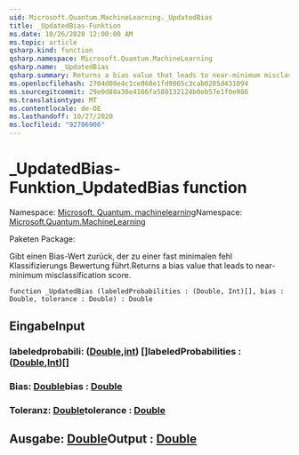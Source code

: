 ```yaml
---
uid: Microsoft.Quantum.MachineLearning._UpdatedBias
title: _UpdatedBias-Funktion
ms.date: 10/26/2020 12:00:00 AM
ms.topic: article
qsharp.kind: function
qsharp.namespace: Microsoft.Quantum.MachineLearning
qsharp.name: _UpdatedBias
qsharp.summary: Returns a bias value that leads to near-minimum misclassification score.
ms.openlocfilehash: 2704d08e4c1ce868e1fd9065c3cab0285d431094
ms.sourcegitcommit: 29e0d88a30e4166fa580132124b0eb57e1f0e986
ms.translationtype: MT
ms.contentlocale: de-DE
ms.lasthandoff: 10/27/2020
ms.locfileid: "92706906"
---
```

# <a name="_updatedbias-function"></a><span data-ttu-id="34141-102">_UpdatedBias-Funktion</span><span class="sxs-lookup"><span data-stu-id="34141-102">_UpdatedBias function</span></span>

<span data-ttu-id="34141-103">Namespace: [Microsoft. Quantum. machinelearning](xref:Microsoft.Quantum.MachineLearning)</span><span class="sxs-lookup"><span data-stu-id="34141-103">Namespace: [Microsoft.Quantum.MachineLearning](xref:Microsoft.Quantum.MachineLearning)</span></span>

<span data-ttu-id="34141-104">Paketen [](https://nuget.org/packages/)</span><span class="sxs-lookup"><span data-stu-id="34141-104">Package: [](https://nuget.org/packages/)</span></span>


<span data-ttu-id="34141-105">Gibt einen Bias-Wert zurück, der zu einer fast minimalen fehl Klassifizierungs Bewertung führt.</span><span class="sxs-lookup"><span data-stu-id="34141-105">Returns a bias value that leads to near-minimum misclassification score.</span></span>

```qsharp
function _UpdatedBias (labeledProbabilities : (Double, Int)[], bias : Double, tolerance : Double) : Double
```


## <a name="input"></a><span data-ttu-id="34141-106">Eingabe</span><span class="sxs-lookup"><span data-stu-id="34141-106">Input</span></span>

### <a name="labeledprobabilities--doubleint"></a><span data-ttu-id="34141-107">labeledprobabili: ([Double](xref:microsoft.quantum.lang-ref.double),[int](xref:microsoft.quantum.lang-ref.int)) []</span><span class="sxs-lookup"><span data-stu-id="34141-107">labeledProbabilities : ([Double](xref:microsoft.quantum.lang-ref.double),[Int](xref:microsoft.quantum.lang-ref.int))[]</span></span>




### <a name="bias--double"></a><span data-ttu-id="34141-108">Bias: [Double](xref:microsoft.quantum.lang-ref.double)</span><span class="sxs-lookup"><span data-stu-id="34141-108">bias : [Double](xref:microsoft.quantum.lang-ref.double)</span></span>




### <a name="tolerance--double"></a><span data-ttu-id="34141-109">Toleranz: [Double](xref:microsoft.quantum.lang-ref.double)</span><span class="sxs-lookup"><span data-stu-id="34141-109">tolerance : [Double](xref:microsoft.quantum.lang-ref.double)</span></span>





## <a name="output--double"></a><span data-ttu-id="34141-110">Ausgabe: [Double](xref:microsoft.quantum.lang-ref.double)</span><span class="sxs-lookup"><span data-stu-id="34141-110">Output : [Double](xref:microsoft.quantum.lang-ref.double)</span></span>

